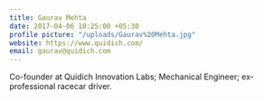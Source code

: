 ```yaml
---
title: Gaurav Mehta
date: 2017-04-06 18:25:00 +05:30
profile picture: "/uploads/Gaurav%20Mehta.jpg"
website: https://www.quidich.com/
email: gaurav@quidich.com
---
```


Co-founder at Quidich Innovation Labs; Mechanical Engineer; ex-professional racecar driver.